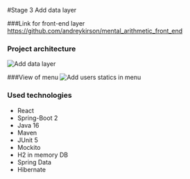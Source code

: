 
#Stage 3 Add data layer

###Link for front-end layer
https://github.com/andreykirson/mental_arithmetic_front_end

### Project architecture
![Add data layer](https://user-images.githubusercontent.com/32255911/126277745-ca7c081b-6e3f-4439-a1e7-8196035f449a.PNG)

###View of menu
![Add users statics in menu](https://user-images.githubusercontent.com/32255911/126277763-b78d8c55-99e0-41cb-9f19-67f32e86b173.PNG)
### Used technologies
* React
* Spring-Boot 2
* Java 16
* Maven
* JUnit 5
* Mockito
* H2 in memory DB
* Spring Data
* Hibernate